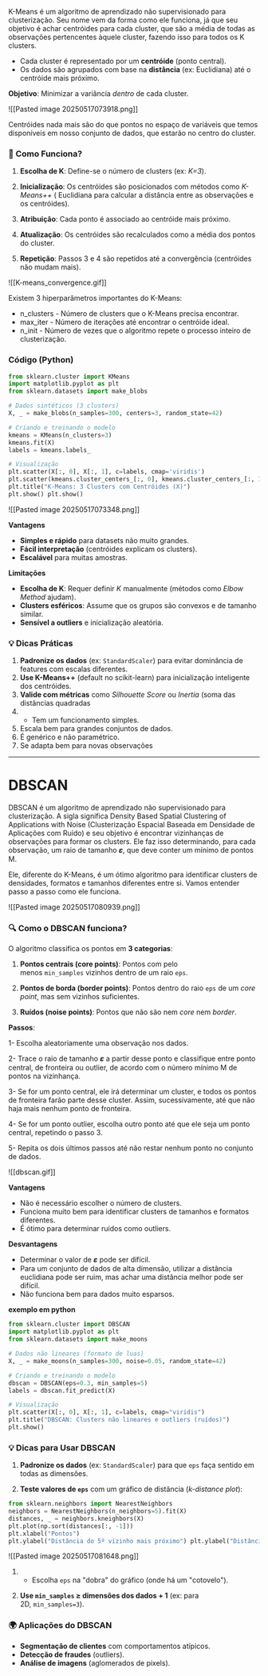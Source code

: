 K-Means é um algoritmo de aprendizado não supervisionado para clusterização. Seu nome vem da forma como ele funciona, já que seu objetivo é achar centróides para cada cluster, que são a média de todas as observações pertencentes àquele cluster, fazendo isso para todos os K clusters.

- Cada cluster é representado por um **centróide** (ponto central).
- Os dados são agrupados com base na **distância** (ex: Euclidiana) até o centróide mais próximo.

**Objetivo**: Minimizar a variância _dentro_ de cada cluster.

![[Pasted image 20250517073918.png]]

Centróides nada mais são do que pontos no espaço de variáveis que temos disponíveis em nosso conjunto de dados, que estarão no centro do cluster.
### **🔹 Como Funciona?**

1. **Escolha de K**: Define-se o número de clusters (ex: *K=3*).
    
2. **Inicialização**: Os centróides são posicionados com métodos como _K-Means++_ ( Euclidiana para calcular a distância entre as observações e os centróides).
    
3. **Atribuição**: Cada ponto é associado ao centróide mais próximo.
    
4. **Atualização**: Os centróides são recalculados como a média dos pontos do cluster.
    
5. **Repetição**: Passos 3 e 4 são repetidos até a convergência (centróides não mudam mais).

![[K-means_convergence.gif]]

Existem 3 hiperparâmetros importantes do K-Means:

- n_clusters - Número de clusters que o K-Means precisa encontrar.
- max_iter - Número de iterações até encontrar o centróide ideal.
- n_init - Número de vezes que o algoritmo repete o processo inteiro de clusterização.
### **Código (Python)**
```python
from sklearn.cluster import KMeans  
import matplotlib.pyplot as plt  
from sklearn.datasets import make_blobs  

# Dados sintéticos (3 clusters)  
X, _ = make_blobs(n_samples=300, centers=3, random_state=42)  

# Criando e treinando o modelo  
kmeans = KMeans(n_clusters=3)  
kmeans.fit(X)  
labels = kmeans.labels_  

# Visualização  
plt.scatter(X[:, 0], X[:, 1], c=labels, cmap='viridis')  
plt.scatter(kmeans.cluster_centers_[:, 0], kmeans.cluster_centers_[:, 1], s=200, c='red', marker='X')  
plt.title("K-Means: 3 Clusters com Centróides (X)")  
plt.show() plt.show()
```

![[Pasted image 20250517073348.png]]

**Vantagens**

- **Simples e rápido** para datasets não muito grandes.
- **Fácil interpretação** (centróides explicam os clusters).
- **Escalável** para muitas amostras.


 **Limitações**

- **Escolha de K**: Requer definir _K_ manualmente (métodos como _Elbow Method_ ajudam).
- **Clusters esféricos**: Assume que os grupos são convexos e de tamanho similar.
- **Sensível a outliers** e inicialização aleatória.

### **💡 Dicas Práticas**

1. **Padronize os dados** (ex: `StandardScaler`) para evitar dominância de features com escalas diferentes.
2. **Use K-Means++** (default no scikit-learn) para inicialização inteligente dos centróides.
3. **Valide com métricas** como _Silhouette Score_ ou _Inertia_ (soma das distâncias quadradas
4. - Tem um funcionamento simples.
5.  Escala bem para grandes conjuntos de dados.
6. É genérico e não paramétrico.
7.  Se adapta bem para novas observações


____

# DBSCAN

DBSCAN é um algoritmo de aprendizado não supervisionado para clusterização. A sigla significa Density Based Spatial Clustering of Applications with Noise (Clusterização Espacial Baseada em Densidade de Aplicações com Ruído) e seu objetivo é encontrar vizinhanças de observações para formar os clusters. Ele faz isso determinando, para cada observação, um raio de tamanho 𝜺, que deve conter um mínimo de pontos M.

Ele, diferente do K-Means, é um ótimo algoritmo para identificar clusters de densidades, formatos e tamanhos diferentes entre si. Vamos entender passo a passo como ele funciona.

![[Pasted image 20250517080939.png]]

### **🔍 Como o DBSCAN funciona?**

O algoritmo classifica os pontos em **3 categorias**:

1. **Pontos centrais (core points)**: Pontos com pelo menos `min_samples` vizinhos dentro de um raio `eps`.
    
2. **Pontos de borda (border points)**: Pontos dentro do raio `eps` de um _core point_, mas sem vizinhos suficientes.
    
3. **Ruídos (noise points)**: Pontos que não são nem _core_ nem _border_.
    

**Passos**:

1- Escolha aleatoriamente uma observação nos dados.

2- Trace o raio de tamanho 𝜺 a partir desse ponto e classifique entre ponto central, de fronteira ou outlier, de acordo com o número mínimo M de pontos na vizinhança.

3- Se for um ponto central, ele irá determinar um cluster, e todos os pontos de fronteira farão parte desse cluster. Assim, sucessivamente, até que não haja mais nenhum ponto de fronteira.

4- Se for um ponto outlier, escolha outro ponto até que ele seja um ponto central, repetindo o passo 3.

5- Repita os dois últimos passos até não restar nenhum ponto no conjunto de dados.

![[dbscan.gif]]

**Vantagens**

- Não é necessário escolher o número de clusters.
- Funciona muito bem para identificar clusters de tamanhos e formatos diferentes.
- É ótimo para determinar ruídos como outliers.

**Desvantagens**

- Determinar o valor de 𝜺 pode ser difícil.
- Para um conjunto de dados de alta dimensão, utilizar a distância euclidiana pode ser ruim, mas achar uma distância melhor pode ser difícil.
- Não funciona bem para dados muito esparsos.

**exemplo em python**

```python
from sklearn.cluster import DBSCAN  
import matplotlib.pyplot as plt  
from sklearn.datasets import make_moons  

# Dados não lineares (formato de luas)  
X, _ = make_moons(n_samples=300, noise=0.05, random_state=42)  

# Criando e treinando o modelo  
dbscan = DBSCAN(eps=0.3, min_samples=5)  
labels = dbscan.fit_predict(X)  

# Visualização  
plt.scatter(X[:, 0], X[:, 1], c=labels, cmap="viridis")  
plt.title("DBSCAN: Clusters não lineares e outliers (ruídos)")  
plt.show() 
```


### **💡 Dicas para Usar DBSCAN**

1. **Padronize os dados** (ex: `StandardScaler`) para que `eps` faça sentido em todas as dimensões.
    
2. **Teste valores de `eps`** com um gráfico de distância (_k-distance plot_):

```python
from sklearn.neighbors import NearestNeighbors  
neighbors = NearestNeighbors(n_neighbors=5).fit(X)  
distances, _ = neighbors.kneighbors(X)  
plt.plot(np.sort(distances[:, -1]))  
plt.xlabel("Pontos")  
plt.ylabel("Distância do 5º vizinho mais próximo") plt.ylabel("Distância do 5º vizinho mais próximo")
```

![[Pasted image 20250517081648.png]]


1. - Escolha `eps` na "dobra" do gráfico (onde há um "cotovelo").
        
2. **Use `min_samples` ≥ dimensões dos dados + 1** (ex: para 2D, `min_samples=3`).

### **🌍 Aplicações do DBSCAN**

- **Segmentação de clientes** com comportamentos atípicos.
- **Detecção de fraudes** (outliers).
- **Análise de imagens** (aglomerados de pixels).